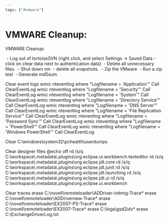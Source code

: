 ```yaml
---
tags: ["#vmware"]
---
```

# VMWARE Cleanup:

VMWARE Cleanup:

 - Log out of tortoiseSVN (right click, and select Settings -> Saved Data - click on clear data next to authentication data)
 - Delete all unnecessary files.
 - Shut down vm
 - delete all snapshots.
 - Zip the VMware
 - Run a zip test
 - Generate md5sum.

Clear event logs
wmic nteventlog where "Logfilename = 'Application'" Call ClearEventLog
wmic nteventlog where "Logfilename = 'Security'" Call ClearEventLog
wmic nteventlog where "Logfilename = 'System'" Call ClearEventLog
wmic nteventlog where "Logfilename = 'Directory Service'" Call ClearEventLog
wmic nteventlog where "Logfilename = 'DNS Server'" Call ClearEventLog
wmic nteventlog where "Logfilename = 'File Replication Service'" Call ClearEventLog
wmic nteventlog where "Logfilename = 'Password Sync'" Call ClearEventLog
wmic nteventlog where "Logfilename = 'PowerShell'" Call ClearEventLog
wmic nteventlog where "Logfilename = 'Windows PowerShell'" Call ClearEventLog

Clear C:\\windows\\system32\\pchealth\\userdumps

Clear designer files
@echo off
rd /s/q C:\\workspace\\.metadata\\.plugins\\org.eclipse.ui.workbench.texteditor
rd /s/q C:\\workspace\\.metadata\\.plugins\\org.eclipse.jdt.core
rd /s/q C:\\workspace\\.metadata\\.plugins\\org.eclipse.jdt.junit
rd /s/q C:\\workspace\\.metadata\\.plugins\\org.eclipse.jdt.launching
rd /s/q C:\\workspace\\.metadata\\.plugins\\org.eclipse.jdt.ui
rd /s/q C:\\workspace\\.metadata\\.plugins\\org.eclipse.ui.workbench

Clear traces
erase C:\\novell\\remoteloader\\ADDriver-initmig-Trace\*
erase C:\\novell\\remoteloader\\ADDrivernew-Trace\*
erase C:\\novell\\remoteloader\\EX2007-PS-Trace\*
erase C:\\novell\\remoteloader\\EX2007-Trace\*
erase C:\\logs\\gsd2idv\*
erase C:\\ExchangeDriverLog.txt
